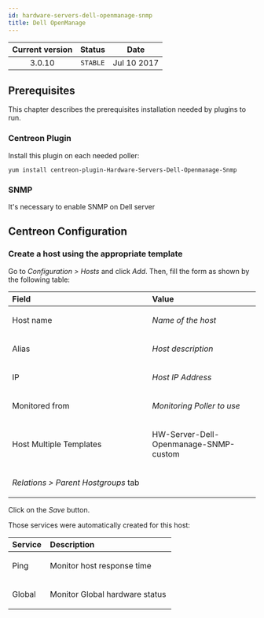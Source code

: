```yaml
---
id: hardware-servers-dell-openmanage-snmp
title: Dell OpenManage
---
```


| Current version | Status | Date |
| :-: | :-: | :-: |
| 3.0.10 | `STABLE` | Jul 10 2017 |

## Prerequisites
This chapter describes the prerequisites installation needed by plugins to run.

### Centreon Plugin
Install this plugin on each needed poller:

    yum install centreon-plugin-Hardware-Servers-Dell-Openmanage-Snmp


### SNMP
It's necessary to enable SNMP on Dell server

## Centreon Configuration
### Create a host using the appropriate template
Go to *Configuration &gt; Hosts* and click *Add*. Then, fill the form as
shown by the following table:

<table>
<colgroup>
<col width="56%" />
<col width="43%" />
</colgroup>
<thead>
<tr class="header">
<th align="left">Field</th>
<th align="left">Value</th>
</tr>
</thead>
<tbody>
<tr class="odd">
<td align="left"><p>Host name</p></td>
<td align="left"><p><em>Name of the host</em></p></td>
</tr>
<tr class="even">
<td align="left"><p>Alias</p></td>
<td align="left"><p><em>Host description</em></p></td>
</tr>
<tr class="odd">
<td align="left"><p>IP</p></td>
<td align="left"><p><em>Host IP Address</em></p></td>
</tr>
<tr class="even">
<td align="left"><p>Monitored from</p></td>
<td align="left"><p><em>Monitoring Poller to use</em></p></td>
</tr>
<tr class="odd">
<td align="left"><p>Host Multiple Templates</p></td>
<td align="left"><p>HW-Server-Dell-Openmanage-SNMP-custom</p></td>
</tr>
<tr class="even">
<td align="left"><p><em>Relations &gt; Parent Hostgroups</em> tab</p></td>
<td align="left"></td>
</tr>
</tbody>
</table>

Click on the *Save* button.

Those services were automatically created for this host:

<table>
<colgroup>
<col width="23%" />
<col width="76%" />
</colgroup>
<thead>
<tr class="header">
<th align="left">Service</th>
<th align="left">Description</th>
</tr>
</thead>
<tbody>
<tr class="odd">
<td align="left"><p>Ping</p></td>
<td align="left"><p>Monitor host response time</p></td>
</tr>
<tr class="even">
<td align="left"><p>Global</p></td>
<td align="left"><p>Monitor Global hardware status</p></td>
</tr>
</tbody>
</table>

